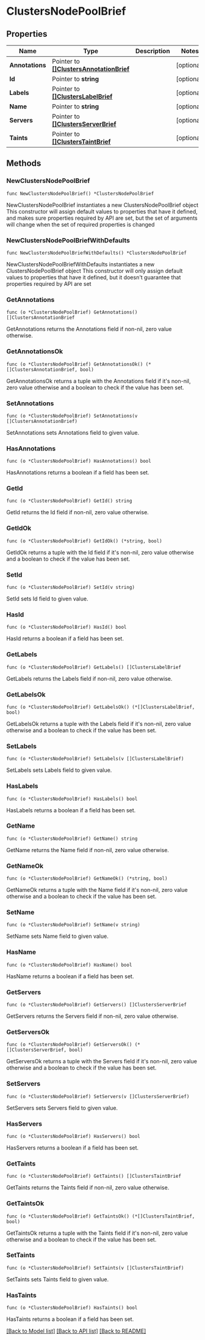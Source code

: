 # ClustersNodePoolBrief

## Properties

Name | Type | Description | Notes
------------ | ------------- | ------------- | -------------
**Annotations** | Pointer to [**[]ClustersAnnotationBrief**](ClustersAnnotationBrief.md) |  | [optional] 
**Id** | Pointer to **string** |  | [optional] 
**Labels** | Pointer to [**[]ClustersLabelBrief**](ClustersLabelBrief.md) |  | [optional] 
**Name** | Pointer to **string** |  | [optional] 
**Servers** | Pointer to [**[]ClustersServerBrief**](ClustersServerBrief.md) |  | [optional] 
**Taints** | Pointer to [**[]ClustersTaintBrief**](ClustersTaintBrief.md) |  | [optional] 

## Methods

### NewClustersNodePoolBrief

`func NewClustersNodePoolBrief() *ClustersNodePoolBrief`

NewClustersNodePoolBrief instantiates a new ClustersNodePoolBrief object
This constructor will assign default values to properties that have it defined,
and makes sure properties required by API are set, but the set of arguments
will change when the set of required properties is changed

### NewClustersNodePoolBriefWithDefaults

`func NewClustersNodePoolBriefWithDefaults() *ClustersNodePoolBrief`

NewClustersNodePoolBriefWithDefaults instantiates a new ClustersNodePoolBrief object
This constructor will only assign default values to properties that have it defined,
but it doesn't guarantee that properties required by API are set

### GetAnnotations

`func (o *ClustersNodePoolBrief) GetAnnotations() []ClustersAnnotationBrief`

GetAnnotations returns the Annotations field if non-nil, zero value otherwise.

### GetAnnotationsOk

`func (o *ClustersNodePoolBrief) GetAnnotationsOk() (*[]ClustersAnnotationBrief, bool)`

GetAnnotationsOk returns a tuple with the Annotations field if it's non-nil, zero value otherwise
and a boolean to check if the value has been set.

### SetAnnotations

`func (o *ClustersNodePoolBrief) SetAnnotations(v []ClustersAnnotationBrief)`

SetAnnotations sets Annotations field to given value.

### HasAnnotations

`func (o *ClustersNodePoolBrief) HasAnnotations() bool`

HasAnnotations returns a boolean if a field has been set.

### GetId

`func (o *ClustersNodePoolBrief) GetId() string`

GetId returns the Id field if non-nil, zero value otherwise.

### GetIdOk

`func (o *ClustersNodePoolBrief) GetIdOk() (*string, bool)`

GetIdOk returns a tuple with the Id field if it's non-nil, zero value otherwise
and a boolean to check if the value has been set.

### SetId

`func (o *ClustersNodePoolBrief) SetId(v string)`

SetId sets Id field to given value.

### HasId

`func (o *ClustersNodePoolBrief) HasId() bool`

HasId returns a boolean if a field has been set.

### GetLabels

`func (o *ClustersNodePoolBrief) GetLabels() []ClustersLabelBrief`

GetLabels returns the Labels field if non-nil, zero value otherwise.

### GetLabelsOk

`func (o *ClustersNodePoolBrief) GetLabelsOk() (*[]ClustersLabelBrief, bool)`

GetLabelsOk returns a tuple with the Labels field if it's non-nil, zero value otherwise
and a boolean to check if the value has been set.

### SetLabels

`func (o *ClustersNodePoolBrief) SetLabels(v []ClustersLabelBrief)`

SetLabels sets Labels field to given value.

### HasLabels

`func (o *ClustersNodePoolBrief) HasLabels() bool`

HasLabels returns a boolean if a field has been set.

### GetName

`func (o *ClustersNodePoolBrief) GetName() string`

GetName returns the Name field if non-nil, zero value otherwise.

### GetNameOk

`func (o *ClustersNodePoolBrief) GetNameOk() (*string, bool)`

GetNameOk returns a tuple with the Name field if it's non-nil, zero value otherwise
and a boolean to check if the value has been set.

### SetName

`func (o *ClustersNodePoolBrief) SetName(v string)`

SetName sets Name field to given value.

### HasName

`func (o *ClustersNodePoolBrief) HasName() bool`

HasName returns a boolean if a field has been set.

### GetServers

`func (o *ClustersNodePoolBrief) GetServers() []ClustersServerBrief`

GetServers returns the Servers field if non-nil, zero value otherwise.

### GetServersOk

`func (o *ClustersNodePoolBrief) GetServersOk() (*[]ClustersServerBrief, bool)`

GetServersOk returns a tuple with the Servers field if it's non-nil, zero value otherwise
and a boolean to check if the value has been set.

### SetServers

`func (o *ClustersNodePoolBrief) SetServers(v []ClustersServerBrief)`

SetServers sets Servers field to given value.

### HasServers

`func (o *ClustersNodePoolBrief) HasServers() bool`

HasServers returns a boolean if a field has been set.

### GetTaints

`func (o *ClustersNodePoolBrief) GetTaints() []ClustersTaintBrief`

GetTaints returns the Taints field if non-nil, zero value otherwise.

### GetTaintsOk

`func (o *ClustersNodePoolBrief) GetTaintsOk() (*[]ClustersTaintBrief, bool)`

GetTaintsOk returns a tuple with the Taints field if it's non-nil, zero value otherwise
and a boolean to check if the value has been set.

### SetTaints

`func (o *ClustersNodePoolBrief) SetTaints(v []ClustersTaintBrief)`

SetTaints sets Taints field to given value.

### HasTaints

`func (o *ClustersNodePoolBrief) HasTaints() bool`

HasTaints returns a boolean if a field has been set.


[[Back to Model list]](../README.md#documentation-for-models) [[Back to API list]](../README.md#documentation-for-api-endpoints) [[Back to README]](../README.md)


